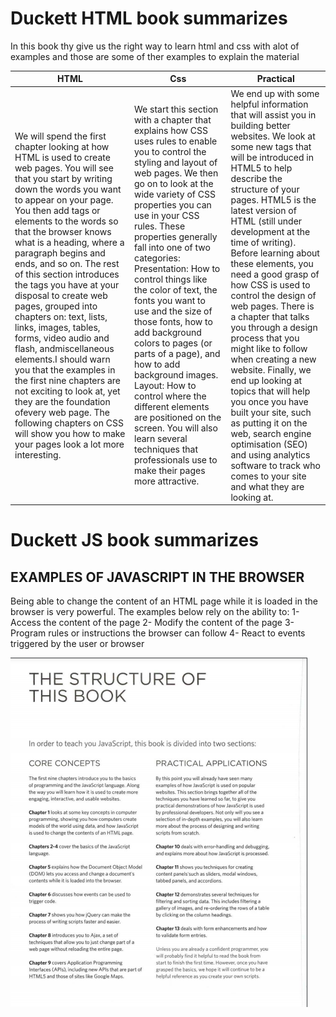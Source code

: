 # Duckett HTML book summarizes 

 In this book thy give us the right way to learn html and css with alot of examples and those are some of ther examples to explain the material 
 


HTML  | Css | Practical|
------------ | ------------- | -------------
We will spend the first chapter looking at how HTML is used to create web pages. You will see that you start by writing down the words you want to appear on your page. You then add tags or elements to the words so that the browser knows what is a heading, where a paragraph begins and ends, and so on. The rest of this section introduces the tags you have at your disposal to create web pages, grouped into chapters on: text, lists, links, images, tables, forms, video audio and flash, andmiscellaneous elements.I should warn you that the examples in the first nine chapters are not exciting to look at, yet they are the foundation ofevery web page. The following chapters on CSS will show you how to make your pages look a lot more interesting. |  We start this section with a chapter that explains how CSS uses rules to enable you to control the styling and layout of web pages. We then go on to look at the wide variety of CSS properties you can use in your CSS rules. These properties generally fall into one of two categories: Presentation: How to control things like the color of text, the fonts you want to use and the size of those fonts, how to add background colors to pages (or parts of a page), and how to add background images. Layout: How to control where the different elements are positioned on the screen. You will also learn several techniques that professionals use to make their pages more attractive.| We end up with some helpful information that will assist you in building better websites. We look at some new tags that will be introduced in HTML5 to help describe the structure of your pages. HTML5 is the latest version of HTML (still under development at the time of writing). Before learning about these elements, you need a good grasp of how CSS is used to control the design of web pages. There is a chapter that talks you through a design process that you might like to follow when creating a new website. Finally, we end up looking at topics that will help you once you have built your site, such as putting it on the web, search engine optimisation (SEO) and using analytics software to track who comes to your site and what they are looking at.

# Duckett JS book summarizes
## EXAMPLES OF JAVASCRIPT IN THE BROWSER 

Being able to change the content of an HTML page while it is loaded in the browser is very powerful. The examples below rely on the ability to:
1- Access the content of the page
2- Modify the content of the page
3- Program rules or instructions the browser can follow
4- React to events triggered by the user or browser

![java](java.png)
